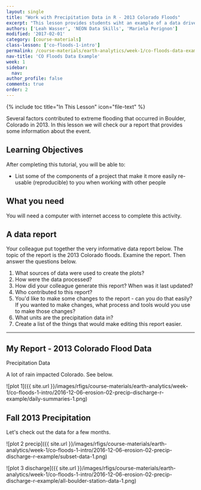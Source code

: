 ```yaml
---
layout: single
title: "Work with Precipitation Data in R - 2013 Colorado Floods"
excerpt: "This lesson provides students wiht an example of a data driven report to emphsize the importance of connecting data, documentation and results."
authors: ['Leah Wasser', 'NEON Data Skills', 'Mariela Perignon']
modified: '2017-02-01'
category: [course-materials]
class-lesson: ['co-floods-1-intro']
permalink: /course-materials/earth-analytics/week-1/co-floods-data-example-r/
nav-title: 'CO Floods Data Example'
week: 1
sidebar:
  nav:
author_profile: false
comments: true
order: 2
---
```


{% include toc title="In This Lesson" icon="file-text" %}

Several factors contributed to extreme flooding that occurred in Boulder,
Colorado in 2013. In this lesson we will check our a report that provides some
information about the event.

<div class='notice--success' markdown='1'>

## <i class="fa fa-graduation-cap" aria-hidden="true"></i> Learning Objectives

After completing this tutorial, you will be able to:

* List some of the components of a project that make it more easily re-usable (reproducible) to you when working with other people


## <i class="fa fa-check-square-o fa-2" aria-hidden="true"></i> What you need

You will need a computer with internet access to complete this activity.

</div>

## A data report

Your colleague put together the very informative data report below. The topic of
the report is the 2013 Colorado floods. Examine the report. Then answer the questions
below.


1. What sources of data were used to create the plots?
2. How were the data processed?
3. How did your colleague generate this report? When was it last updated?
4. Who contributed to this report?
5. You'd like to make some changes to the report - can you do that easily? If you
wanted to make changes, what process and tools would you use to make those changes?
6. What units are the precipitation data in?
7. Create a list of the things that would make editing this report easier.


***

## My Report - 2013 Colorado Flood Data

Precipitation Data

A lot of rain impacted Colorado. See below.



![plot 1]({{ site.url }}/images/rfigs/course-materials/earth-analytics/week-1/co-floods-1-intro/2016-12-06-erosion-02-precip-discharge-r-example/daily-summaries-1.png)

## Fall 2013 Precipitation

Let's check out the data for a few months.


![plot 2 precip]({{ site.url }}/images/rfigs/course-materials/earth-analytics/week-1/co-floods-1-intro/2016-12-06-erosion-02-precip-discharge-r-example/subset-data-1.png)


![plot 3 discharge]({{ site.url }}/images/rfigs/course-materials/earth-analytics/week-1/co-floods-1-intro/2016-12-06-erosion-02-precip-discharge-r-example/all-boulder-station-data-1.png)
